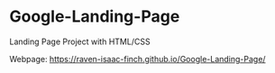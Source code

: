 # Google-Landing-Page
Landing Page Project with HTML/CSS

Webpage: https://raven-isaac-finch.github.io/Google-Landing-Page/
